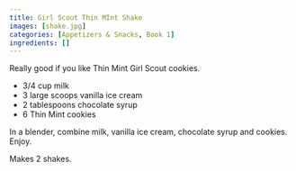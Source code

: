 ```yaml
---
title: Girl Scout Thin MInt Shake
images: [shake.jpg]
categories: [Appetizers & Snacks, Book 1]
ingredients: []
---
```



Really good if you like Thin Mint Girl Scout cookies.

-   3/4 cup milk
-   3 large scoops vanilla ice cream
-   2 tablespoons chocolate syrup
-   6 Thin Mint cookies

In a blender, combine milk, vanilla ice cream, chocolate syrup and
cookies. Enjoy.

Makes 2 shakes.


